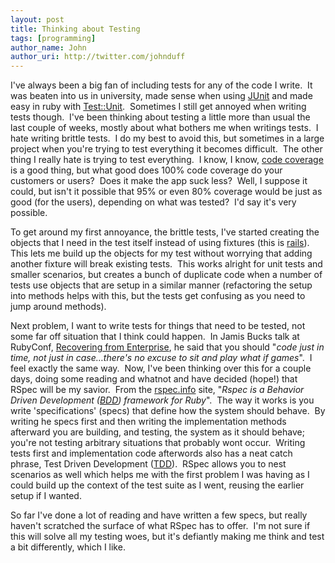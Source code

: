 ```yaml
---
layout: post
title: Thinking about Testing
tags: [programming]
author_name: John
author_uri: http://twitter.com/johnduff
---
```


<p>

I've always been a big fan of including tests for any of the code I
write.  It was beaten into us in university, made sense when using
<a href="http://www.junit.org/">JUnit</a> and made easy in ruby with
<a href="http://www.ruby-doc.org/stdlib/libdoc/test/unit/rdoc/classes/Test/Unit.html">Test::Unit</a>. 
Sometimes I still get annoyed when writing tests though.  I've been
thinking about testing a little more than usual the last couple of
weeks, mostly about what bothers me when writings tests.  I hate writing
brittle tests.  I do my best to avoid this, but sometimes in a large
project when you're trying to test everything it becomes difficult.  The
other thing I really hate is trying to test everything.  I know, I know,
<a href="http://en.wikipedia.org/wiki/Code_coverage">code coverage</a>
is a good thing, but what good does 100% code coverage do your customers
or users?  Does it make the app suck less?  Well, I suppose it could,
but isn't it possible that 95% or even 80% coverage would be just as
good (for the users), depending on what was tested?  I'd say it's very
possible.

</p>
<p>

To get around my first annoyance, the brittle tests, I've started
creating the objects that I need in the test itself instead of using
fixtures (this is <a href="http://rubyonrails.com/">rails</a>).  This
lets me build up the objects for my test without worrying that adding
another fixture will break existing tests.  This works alright for unit
tests and smaller scenarios, but creates a bunch of duplicate code when
a number of tests use objects that are setup in a similar manner
(refactoring the setup into methods helps with this, but the tests get
confusing as you need to jump around methods).

</p>
<p>

Next problem, I want to write tests for things that need to be tested,
not some far off situation that I think could happen.  In Jamis Bucks
talk at RubyConf,
<a href="http://rubyconf2008.confreaks.com/recovering-from-enterprise.html">Recovering
from Enterprise</a>, he said that you should "<em>code just in time, not
just in case…there's no excuse to sit and play what if games</em>".  I
feel exactly the same way.  Now, I've been thinking over this for a
couple days, doing some reading and whatnot and have decided (hope!)
that RSpec will be my savior.  From the
<a href="http://rspec.info/">rspec.info</a> site, "<em>Rspec is a
Behavior Driven Development
(<a href="http://en.wikipedia.org/wiki/Behavior_driven_development">BDD</a>)
framework for Ruby</em>".  The way it works is you write
'specifications' (specs) that define how the system should behave.  By
writing he specs first and then writing the implementation methods
afterward you are building, and testing, the system as it should behave;
you're not testing arbitrary situations that probably wont occur. 
Writing tests first and implementation code afterwords also has a neat
catch phrase, Test Driven Development
(<a href="http://en.wikipedia.org/wiki/Test-driven_development">TDD</a>). 
RSpec allows you to nest scenarios as well which helps me with the first
problem I was having as I could build up the context of the test suite
as I went, reusing the earlier setup if I wanted.

</p>
<p>

So far I've done a lot of reading and have written a few specs, but
really haven't scratched the surface of what RSpec has to offer.  I'm
not sure if this will solve all my testing woes, but it's defiantly
making me think and test a bit differently, which I like.

</p>
